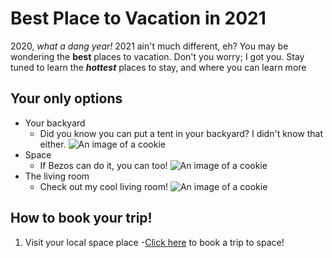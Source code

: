 # Best Place to Vacation in 2021

2020, _what a dang year!_ 2021 ain't much different, eh? You may be wondering the **best** places to vacation. Don't you worry; I got you. Stay tuned to learn the ***hottest*** places to stay, and where you can learn more

## Your only options

+ Your backyard
  * Did you know you can put a tent in your backyard? I didn't know that either.
  ![An image of a cookie](http://lorempixel.com/400/200/)
+ Space
  * If Bezos can do it, you can too!
  ![An image of a cookie](http://lorempixel.com/400/200/)
+ The living room
  * Check out my cool living room!
  ![An image of a cookie](http://lorempixel.com/400/200/)

## How to book your trip!

1. Visit your local space place
  -[Click here](https://www.spacex.com/) to book a trip to space!